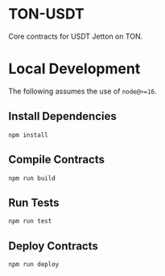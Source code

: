 # TON-USDT
Core contracts for USDT Jetton on TON.
# Local Development

The following assumes the use of `node@>=16`.

## Install Dependencies

`npm install`

## Compile Contracts

`npm run build`

## Run Tests

`npm run test`

## Deploy Contracts

`npm run deploy`
